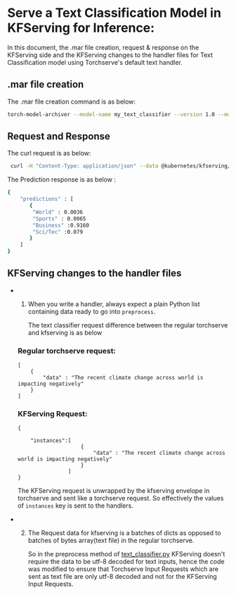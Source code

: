 # Serve a Text Classification Model in KFServing for Inference:

In this document, the .mar file creation, request & response on the KFServing side and the KFServing changes to the handler files for Text Classification model using Torchserve's default text handler.

## .mar file creation

The .mar file creation command is as below:

```bash
torch-model-archiver --model-name my_text_classifier --version 1.0 --model-file serve/examples/text_classification/model.py --serialized-file serve/examples/text_classification/model.pt --handler text_classifier --extra-files "serve/examples/text_classification/index_to_name.json,serve/examples/text_classification/source_vocab.pt"
```
## Request and Response

The curl request is as below:

```bash
 curl -H "Content-Type: application/json" --data @kubernetes/kfserving/kf_request_json/text_classifier.json http://127.0.0.1:8085/v1/models/my_tc:predict
```


The Prediction response is as below :

```bash
{
	"predictions" : [
	   {
		"World" : 0.0036
		"Sports" : 0.0065
		"Business" :0.9160
		"Sci/Tec" :0.079
	   }
	]
}
```



## KFServing changes to the handler files

* 1)  When you write a handler, always expect a plain Python list containing data ready to go into `preprocess`.

        The text classifier request difference between the regular torchserve and kfserving is as below

    ### Regular torchserve request:
	```
	[
		{
			"data" : "The recent climate change across world is impacting negatively"
		}     
	]
	```

	###	KFServing Request:
	```
	{

		"instances":[
						{
							"data" : "The recent climate change across world is impacting negatively"
						}
					]
	}
	```

    The KFServing request is unwrapped by the kfserving envelope in torchserve  and sent like a torchserve request. So effectively the values of  `instances`  key is sent to the handlers.

        

* 2)  The Request data for kfserving  is a batches of dicts as opposed to batches of bytes array(text file) in 		  the regular torchserve.

	  So  in the preprocess method of [text_classifier.py](https://github.com/pytorch/serve/blob/master/ts/torch_handler/text_classifier.py) KFServing doesn't require the data to be utf-8 decoded for text inputs, hence the code was modified to ensure that Torchserve Input Requests which are sent as text file are only utf-8 decoded and not for the KFServing Input Requests.